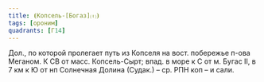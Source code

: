```yaml
---
title: ⦗Копсель-[Богаз]⒯⦘
tags: [ороним]
quadrants: [Г14]
---
```


Дол., по которой пролегает путь из Копселя на вост. побережье п-ова Меганом. К
СВ от масс. Копсель-Сырт; впад. в море к С от м. Бугас II, в 7 км к Ю от нп
Солнечная Долина (Судак.) – ср. РПН коп – и сали.
